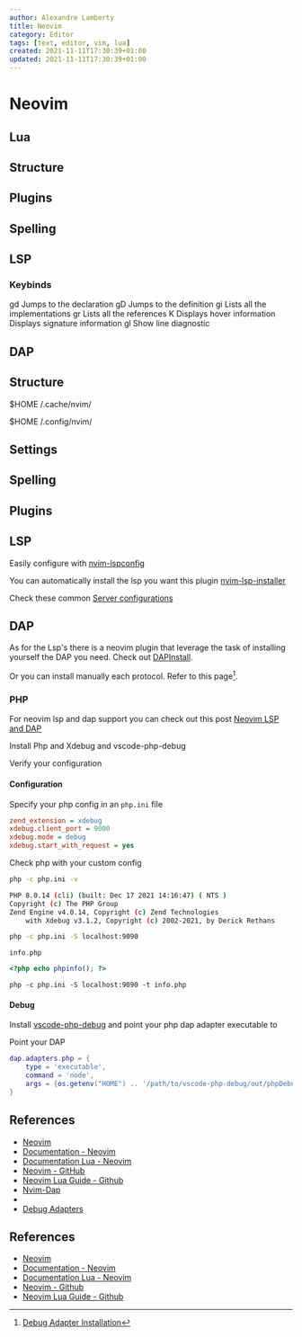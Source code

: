 ```yaml
---
author: Alexandre Lamberty
title: Neovim
category: Editor
tags: [text, editor, vim, lua]
created: 2021-11-11T17:30:39+01:00
updated: 2021-11-11T17:30:39+01:00
---
```


# Neovim

## Lua

## Structure

## Plugins

## Spelling

## LSP

### Keybinds

gd Jumps to the declaration
gD Jumps to the definition
gi Lists all the implementations
gr Lists all the references
K Displays hover information
<C-k> Displays signature information
gl Show line diagnostic

## DAP

## Structure

$HOME /.cache/nvim/

$HOME /.config/nvim/

## Settings

## Spelling

## Plugins

## LSP

Easily configure with [nvim-lspconfig](https://github.com/neovim/nvim-lspconfig)

You can automatically install the lsp you want this plugin
[nvim-lsp-installer](https://github.com/williamboman/nvim-lsp-installer)

Check these common [Server configurations](https://github.com/neovim/nvim-lspconfig/blob/master/doc/server_configurations.md)

## DAP

As for the Lsp's there is a neovim plugin that leverage the task of installing
yourself the DAP you need. Check out [DAPInstall]().

Or you can install manually each protocol. Refer to this page[^1].

### PHP 

For neovim lsp and dap support you can check out this post [Neovim LSP and DAP]()

Install Php and Xdebug and vscode-php-debug 

Verify your configuration


#### Configuration

Specify your php config in an `php.ini` file

```ini
zend_extension = xdebug
xdebug.client_port = 9000
xdebug.mode = debug
xdebug.start_with_request = yes
```

Check php with your custom config

```bash
php -c php.ini -v
```

```bash
PHP 8.0.14 (cli) (built: Dec 17 2021 14:16:47) ( NTS )
Copyright (c) The PHP Group
Zend Engine v4.0.14, Copyright (c) Zend Technologies
    with Xdebug v3.1.2, Copyright (c) 2002-2021, by Derick Rethans
```

```bash
php -c php.ini -S localhost:9090
```

`info.php`
```php
<?php echo phpinfo(); ?>
```

```
php -c php.ini -S localhost:9090 -t info.php
```

#### Debug

Install [vscode-php-debug]() and point your php dap adapter executable to 

Point your DAP 

```lua
dap.adapters.php = {
    type = 'executable',
    command = 'node',
    args = {os.getenv("HOME") .. '/path/to/vscode-php-debug/out/phpDebug.js'}
}
```
## References

- [Neovim](https://neovim.io)
- [Documentation - Neovim](https://neovim.io/doc/general/)
- [Documentation Lua - Neovim](https://neovim.io/doc/user/lua.html)
- [Neovim - GitHub](https://github.com/neovim/neovim)
- [Neovim Lua Guide - Github](https://github.com/nanotee/nvim-lua-guide)
- [Nvim-Dap](https://github.com/mfussenegger/nvim-dap)
- [^1]: [Debug Adapter Installation](https://github.com/mfussenegger/nvim-dap/wiki/Debug-Adapter-installation)
- [Debug Adapters](https://microsoft.github.io/debug-adapter-protocol/implementors/adapters/)
## References

- [Neovim](https://neovim.io)
- [Documentation - Neovim](https://neovim.io/doc/general/)
- [Documentation Lua - Neovim](https://neovim.io/doc/user/lua.html)
- [Neovim - Github](https://github.com/neovim/neovim)
- [Neovim Lua Guide - Github](https://github.com/nanotee/nvim-lua-guide)
